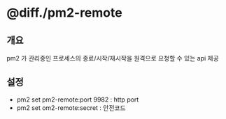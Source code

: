 # @diff./pm2-remote
## 개요
pm2 가 관리중인 프로세스의 종료/시작/재시작을 원격으로 요청할 수 있는 api 제공

## 설정
- pm2 set pm2-remote:port 9982 : http port
- pm2 set om2-remote:secret : 안전코드

